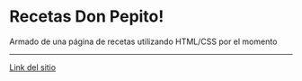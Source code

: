 # Recetas Don Pepito!

Armado de una página de recetas utilizando HTML/CSS por el momento
<hr>
<a href="veik1.github.io">Link del sitio</a>
